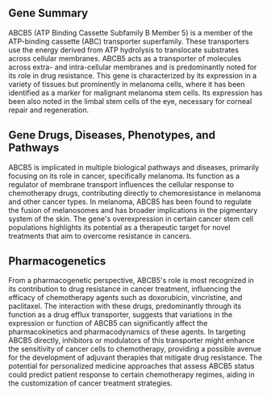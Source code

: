 ## Gene Summary
ABCB5 (ATP Binding Cassette Subfamily B Member 5) is a member of the ATP-binding cassette (ABC) transporter superfamily. These transporters use the energy derived from ATP hydrolysis to translocate substrates across cellular membranes. ABCB5 acts as a transporter of molecules across extra- and intra-cellular membranes and is predominantly noted for its role in drug resistance. This gene is characterized by its expression in a variety of tissues but prominently in melanoma cells, where it has been identified as a marker for malignant melanoma stem cells. Its expression has been also noted in the limbal stem cells of the eye, necessary for corneal repair and regeneration.

## Gene Drugs, Diseases, Phenotypes, and Pathways
ABCB5 is implicated in multiple biological pathways and diseases, primarily focusing on its role in cancer, specifically melanoma. Its function as a regulator of membrane transport influences the cellular response to chemotherapy drugs, contributing directly to chemoresistance in melanoma and other cancer types. In melanoma, ABCB5 has been found to regulate the fusion of melanosomes and has broader implications in the pigmentary system of the skin. The gene's overexpression in certain cancer stem cell populations highlights its potential as a therapeutic target for novel treatments that aim to overcome resistance in cancers.

## Pharmacogenetics
From a pharmacogenetic perspective, ABCB5's role is most recognized in its contribution to drug resistance in cancer treatment, influencing the efficacy of chemotherapy agents such as doxorubicin, vincristine, and paclitaxel. The interaction with these drugs, predominantly through its function as a drug efflux transporter, suggests that variations in the expression or function of ABCB5 can significantly affect the pharmacokinetics and pharmacodynamics of these agents. In targeting ABCB5 directly, inhibitors or modulators of this transporter might enhance the sensitivity of cancer cells to chemotherapy, providing a possible avenue for the development of adjuvant therapies that mitigate drug resistance. The potential for personalized medicine approaches that assess ABCB5 status could predict patient response to certain chemotherapy regimes, aiding in the customization of cancer treatment strategies.